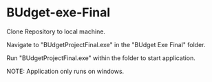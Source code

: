 # BUdget-exe-Final

Clone Repository to local machine.

Navigate to "BUdgetProjectFinal.exe" in the "BUdget Exe Final" folder.

Run "BUdgetProjectFinal.exe" within the folder to start application.

NOTE: Application only runs on windows.
